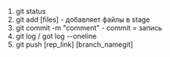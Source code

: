 1. git status
2. git add [files] - добавляет файлы в stage
3. git commit -m "comment" - commit = запись
4. git log / got log --oneline
5. git push [rep_link] [branch_namegit]